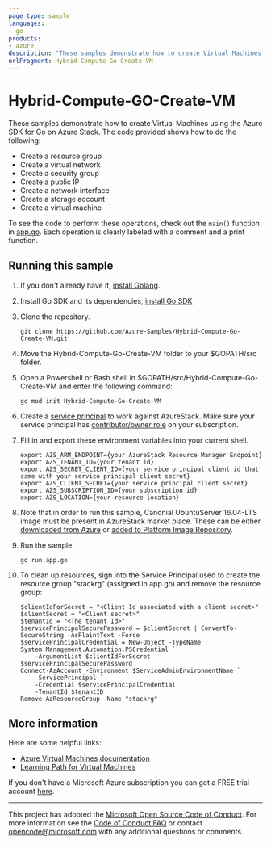 ```yaml
---
page_type: sample
languages:
- go
products:
- azure
description: "These samples demonstrate how to create Virtual Machines using the Azure SDK for Go on Azure Stack."
urlFragment: Hybrid-Compute-Go-Create-VM
---
```


# Hybrid-Compute-GO-Create-VM

These samples demonstrate how to create Virtual Machines using the Azure SDK for Go on Azure Stack.
The code provided shows how to do the following:

- Create a resource group
- Create a virtual network
- Create a security group
- Create a public IP
- Create a network interface
- Create a storage account
- Create a virtual machine

To see the code to perform these operations,
check out the `main()` function in [app.go](app.go).
Each operation is clearly labeled with a comment and a print function.


## Running this sample
1.  If you don't already have it, [install Golang](https://golang.org/doc/install).

2.  Install Go SDK and its dependencies, [install Go SDK](https://github.com/azure/azure-sdk-for-go) 

3.  Clone the repository.

    ```
    git clone https://github.com/Azure-Samples/Hybrid-Compute-Go-Create-VM.git
    ```

4.  Move the Hybrid-Compute-Go-Create-VM folder to your $GOPATH/src folder.

5.  Open a Powershell or Bash shell in $GOPATH/src/Hybrid-Compute-Go-Create-VM and enter the following command:

    ```
    go mod init Hybrid-Compute-Go-Create-VM
    ```

6.  Create a [service principal](https://docs.microsoft.com/en-us/azure/azure-stack/azure-stack-create-service-principals) to work against AzureStack. Make sure your service principal has [contributor/owner role](https://docs.microsoft.com/en-us/azure/azure-stack/azure-stack-create-service-principals#assign-role-to-service-principal) on your subscription.

7.  Fill in and export these environment variables into your current shell. 

    ```
    export AZS_ARM_ENDPOINT={your AzureStack Resource Manager Endpoint}
    export AZS_TENANT_ID={your tenant id}
    export AZS_SECRET_CLIENT_ID={your service principal client id that came with your service principal client secret}
    export AZS_CLIENT_SECRET={your service principal client secret}
    export AZS_SUBSCRIPTION_ID={your subscription id}
    export AZS_LOCATION={your resource location}
    
    ```

8.  Note that in order to run this sample, Canonial UbuntuServer 16.04-LTS image must be present in AzureStack market place. These can be either [downloaded from Azure](https://docs.microsoft.com/en-us/azure/azure-stack/azure-stack-download-azure-marketplace-item) or [added to Platform Image Repository](https://docs.microsoft.com/en-us/azure/azure-stack/azure-stack-add-vm-image).


9.  Run the sample.

    ```
    go run app.go
    ```
    
10. To clean up resources, sign into the Service Principal used to create the resource group "stackrg" (assigned in app.go) and remove the resource group:

    ```
    $clientIdForSecret = "<Client Id associated with a client secret>"
    $clientSecret = "<Client secret>"
    $tenantId = "<The tenant Id>"
    $servicePrincipalSecurePassword = $clientSecret | ConvertTo-SecureString -AsPlaintText -Force
    $servicePrincipalCredential = New-Object -TypeName System.Management.Automation.PSCredential `
        -ArgumentList $clientIdForSecret $servicePrincipalSecurePassword
    Connect-AzAccount -Environment $ServiceAdminEnvironmentName `
        -ServicePrincipal `
        -Credential $servicePrincipalCredential `
        -TenantId $tenantID
    Remove-AzResourceGroup -Name "stackrg"
    ```

## More information

Here are some helpful links:

- [Azure Virtual Machines documentation](https://azure.microsoft.com/services/virtual-machines/)
- [Learning Path for Virtual Machines](https://azure.microsoft.com/documentation/learning-paths/virtual-machines/)

If you don't have a Microsoft Azure subscription you can get a FREE trial account [here](http://go.microsoft.com/fwlink/?LinkId=330212).

---

This project has adopted the [Microsoft Open Source Code of Conduct](https://opensource.microsoft.com/codeofconduct/). For more information see the [Code of Conduct FAQ](https://opensource.microsoft.com/codeofconduct/faq/) or contact [opencode@microsoft.com](mailto:opencode@microsoft.com) with any additional questions or comments.
